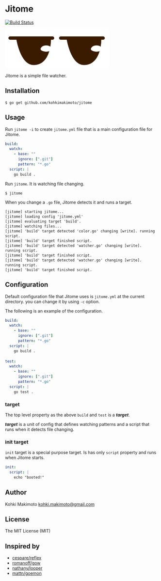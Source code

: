 # Jitome

[![Build Status](https://travis-ci.org/kohkimakimoto/jitome.svg?branch=master)](https://travis-ci.org/kohkimakimoto/jitome)

![logo.png](logo.png)

Jitome is a simple file watcher.

## Installation

```
$ go get github.com/kohkimakimoto/jitome
```

## Usage

Run `jitome -i` to create `jitome.yml` file that is a main configuration file for Jitome.

```yaml
build:
  watch:
    - base: ""
      ignore: [".git"]
      pattern: "*.go"
  script: |
    go build .
```

Run `jitome`. It is watching file changing.

```
$ jitome
```

When you change a `.go` file, Jitome detects it and runs a target.

```
[jitome] starting jitome...
[jitome] loading config 'jitome.yml'
[jitome] evaluating target 'build'.
[jitome] watching files...
[jitome] 'build' target detected 'color.go' changing [write]. running script.
[jitome] 'build' target finished script.
[jitome] 'build' target detected 'watcher.go' changing [write]. running script.
[jitome] 'build' target finished script.
[jitome] 'build' target detected 'watcher.go' changing [write]. running script.
[jitome] 'build' target finished script.
```

## Configuration

Default configuration file that Jitome uses is `jitome.yml` at the current directory. you can change it by using `-c` option.

The following is an example of the configuration.

```yaml
build:
  watch:
    - base: ""
      ignore: [".git"]
      pattern: "*.go"
  script: |
    go build .

test:
  watch:
    - base: ""
      ignore: [".git"]
      pattern: "*.go"
  script: |
    go test .
```

### target

The top level property as the above `build` and `test` is a ***target***.

***target*** is a unit of config that defines watching patterns and a script that runs when it detects file changing.

### init target

`init` target is a special purpose target.
Is has only `script` property and runs when Jitome starts.

```yaml
init:
  script: |
    echo "booted!"

```

## Author

Kohki Makimoto <kohki.makimoto@gmail.com>

## License

The MIT License (MIT)

## Inspired by

* [cespare/reflex](https://github.com/cespare/reflex)
* [romanoff/gow](https://github.com/romanoff/gow)
* [nathany/looper](https://github.com/nathany/looper)
* [mattn/goemon](https://github.com/mattn/goemon)
